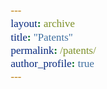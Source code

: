 ```yaml
---
layout: archive
title: "Patents"
permalink: /patents/
author_profile: true
---
```


<div class="bootstrap-scope">
    <script src="https://ajax.googleapis.com/ajax/libs/jquery/3.2.1/jquery.min.js"></script>
    <script type="text/javascript" src="/assets/js/bibtex_js.js" charset="utf-8"></script>
    <bibtex src="/files/uploaded.bib"></bibtex>
    <style>
            .bootstrap-scope html, body, span {
                font-family: "Times New Roman", Times, serif;
                font-size: 17px;
            }
            .bootstrap-scope bibtex { 
                display: none; 
            }
            .bootstrap-scope #bibtex_errors { 
                margin-top: 10px; 
                color: red; 
            }
            .bootstrap-scope .title {
            font-size: 18px; /* Adjust title font size */
            }
            @media screen and (max-width: 768px) {
            .bootstrap-scope html, body, span, h1 {
                font-size: 14px; /* Adjust for tablets and small screens */
            }
            .bootstrap-scope .title {
            font-size: 15px; /* Adjust title font size */
            }
            }
            @media screen and (max-width: 480px) {
                .bootstrap-scope html, body, span, h1 {
                    font-size: 14px; /* Adjust for mobile phones */
                }
                .bootstrap-scope .title {
                    font-size: 15px; /* Adjust title font size for small screens */
                }
            }
    </style>
    <div class="bibtex_structure">
    <div class="sections bibtextypekey">
    <div class="section misc">
    <div class="sort year" extra="DESC string">
          <div class="templates"></div>
    </div>
    </div>
    </div>
    </div>
    <div class="bibtex_display">
        <div class="if bibtex_template" style="display: none;">
            <ul>
                <li>
                    <span class="if title">
                    <a class="bibtexVar" extra="BIBTEXKEY">
                        <span style="text-decoration: underline;" class="title"></span>,
                    </a>
                    </span>
                    <div class="if author">
                        <span class="author"></span>
                    </div>
                    <div>
                        <span class="if journal"><em><span class="journal"></span></em>,</span>
                        <span class="if booktitle">In <em><span class="booktitle"></span></em>,</span>
                        <!-- <span class="if editor"><span class="editor"></span> (editors),</span> -->
                        <span class="if publisher"><em><span class="publisher"></span></em>,</span>
                        <!-- <span class="if !journal number">Technical report <span class="number"></span>,</span> -->
                        <span class="if institution"><span class="institution"></span>,</span>
                        <span class="if address"><span class="address"></span>,</span>
                        <span class="if volume"><span class="volume"></span>,</span>
                        <span class="if journal number">(<span class="number"></span>),</span>
                        <span class="if pages"> pages <span class="pages"></span>,</span>
                        <span class="if month"><span class="month"></span>,</span>
                        <span class="if year"><span class="year"></span>.</span>
                        <span class="if note"><span class="note"></span>.</span>
                    </div>
                    <div style="display:none"><span class="bibtextype"></span></div>
                    <div style="display:none"><span class="if topic"><span class="topic"></span></span></div>
                </li>
            </ul>
        </div>
    </div>
    <script src="https://maxcdn.bootstrapcdn.com/bootstrap/3.3.5/js/bootstrap.min.js"></script>
</div>